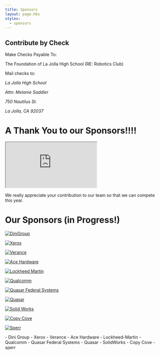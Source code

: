```yaml
---
title: Sponsors
layout: page.hbs
styles:
  - sponsors
---
```


## Contribute by Check

Make Checks Payable To:

The Foundation of La Jolla High School (RE: Robotics Club)

Mail checks to:

<address>
  <p>La Jolla High School</p>
  <p>Attn: Melanie Saddler</p>
  <p>750 Nautilus St.</p>
  <p>La Jolla, CA 92037</p>
</address>

# A Thank You to our Sponsors!!!!

<div class="videowrapper">
  <iframe
  src="https://www.youtube.com/embed/eyh2N6vR9TE" allowfullscreen></iframe>
</div>

We really appreciate your contribution to our team so that we can compete this year.

# Our Sponsors (in Progress!)

<a href = "http://www.dinigroup.com/web/index.php" target="_blank" rel="external">
<p>
  <img src ="/images/DiniGroup.svg" alt = "DiniGroup">
</p>
</a>

<a href = "https://www.xerox.com/" target="_blank" rel="external">
<p>
  <img src ="/images/Xerox_Logo_2008.svg" alt = "Xerox">
</p>
</a>
<a href = "https://www.verance.com/" target="_blank" rel="external">
<p>
  <img src ="/images/Verance.svg" alt = "Verance">
</p>
</a>
<!--![Verance Logo](/images/sponsors/verance.svg)-->
<a href = "http://www.acehardware.com/home/index.jsp" target="_blank" rel="external">
<p>
  <img src ="/images/Ace_Hardware_Logo.svg" alt = "Ace Hardware">
</p>
</a>
<!--![Ace Hardware Logo](/images/sponsors/ace-hardware.svg)-->
<a href = "https://www.lockheedmartin.com/us.html" target="_blank" rel="external">
<p>
  <img src ="/images/Lockheed_Martin.svg" alt = "Lockheed Martin">
</p>
</a>

<a href = "https://www.qualcomm.com" target="_blank" rel="external">
<p>
  <img src ="/images/Qualcomm-logo.svg" alt = "Qualcomm">
</p>
<a href = "http://www.quasarfs.com/" target="_blank" rel="external">
<p>
  <img src ="/images/QFS_logo.svg" alt = "Quasar Federal Systems">
</p>
</a>
<a href = "http://www.quasarusa.com/" target="_blank" rel="external">
<p>
  <img src ="/images/Quasar.svg" alt = "Quasar">
</p>
</a>
<a href = "http://www.solidworks.com/" target="_blank" rel="external">
<p>
  <img src ="/images/SolidWorks_Logo.svg" alt = "Solid Works">
</p>
</a>
<!--![SolidWorks Logo](/images/sponsors/SolidWorks_Logo.svg)!-->
<a href = "http://www.copycove.com/" target="_blank" rel="external">
<p>
  <img src ="/images/copy-cove-logo.svg" alt = "Copy Cove">
</p>
</a>
<a href = "http://www.sperr.de/" target="_blank" rel="external">
<p>
  <img src ="/images/sperrlogo.svg" alt = "Sperr">
</p>
</a>
- Dini Group
- Xerox
- Verance
- Ace Hardware
- Lockheed-Martin
- Qualcomm
- Quasar Federal Systems
- Quasar
- SolidWorks
- Copy Cove
- sperr
